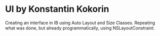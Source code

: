 # UI by Konstantin Kokorin
Creating an interface in IB using Auto Layout and Size Classes.
Repeating what was done, but already programmatically, using NSLayoutConstraint.
